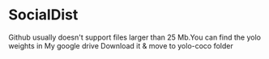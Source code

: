 # SocialDist
Github usually doesn't support files larger than 25 Mb.You can find the yolo weights in My google drive
Download it & move to yolo-coco folder
